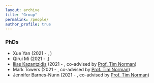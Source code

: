 ```yaml
---
layout: archive
title: "Group"
permalink: /people/
author_profile: true
---
```



### PhDs 
* Xue Yan (2021 - , )
* Qirui Mi (2021 - ,)
* [Ilias Kazantzidis](https://www.linkedin.com/in/ilkaza/) (2021 - , co-advised by [Prof. Tim Norman](https://www.ecs.soton.ac.uk/people/tjn1f15))
* Mark Towers (2021 - , co-advised by [Prof. Tim Norman](https://www.ecs.soton.ac.uk/people/tjn1f15))
* Jennifer Barnes-Nunn (2021 - , co-advised by [Prof. Tim Norman](https://www.ecs.soton.ac.uk/people/tjn1f15))
